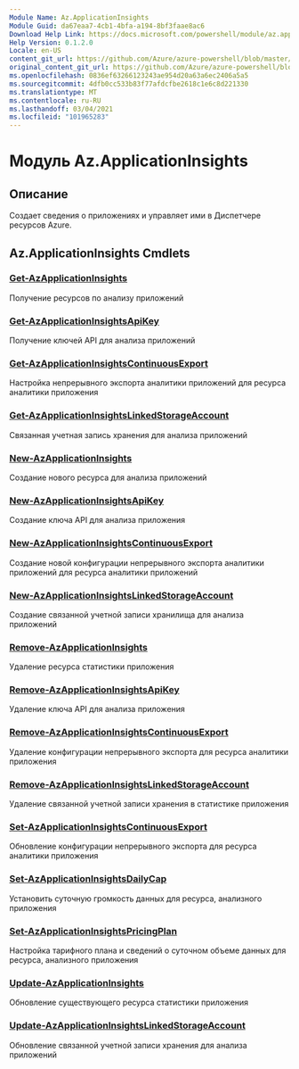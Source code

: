 ```yaml
---
Module Name: Az.ApplicationInsights
Module Guid: da67eaa7-4cb1-4bfa-a194-8bf3faae8ac6
Download Help Link: https://docs.microsoft.com/powershell/module/az.applicationinsights
Help Version: 0.1.2.0
Locale: en-US
content_git_url: https://github.com/Azure/azure-powershell/blob/master/src/ApplicationInsights/ApplicationInsights/help/Az.ApplicationInsights.md
original_content_git_url: https://github.com/Azure/azure-powershell/blob/master/src/ApplicationInsights/ApplicationInsights/help/Az.ApplicationInsights.md
ms.openlocfilehash: 0836ef63266123243ae954d20a63a6ec2406a5a5
ms.sourcegitcommit: 4dfb0cc533b83f77afdcfbe2618c1e6c8d221330
ms.translationtype: MT
ms.contentlocale: ru-RU
ms.lasthandoff: 03/04/2021
ms.locfileid: "101965283"
---
```

# Модуль Az.ApplicationInsights
## Описание
Создает сведения о приложениях и управляет ими в Диспетчере ресурсов Azure.

## Az.ApplicationInsights Cmdlets
### [Get-AzApplicationInsights](Get-AzApplicationInsights.md)
Получение ресурсов по анализу приложений

### [Get-AzApplicationInsightsApiKey](Get-AzApplicationInsightsApiKey.md)
Получение ключей API для анализа приложений

### [Get-AzApplicationInsightsContinuousExport](Get-AzApplicationInsightsContinuousExport.md)
Настройка непрерывного экспорта аналитики приложений для ресурса аналитики приложения

### [Get-AzApplicationInsightsLinkedStorageAccount](Get-AzApplicationInsightsLinkedStorageAccount.md)
Связанная учетная запись хранения для анализа приложений

### [New-AzApplicationInsights](New-AzApplicationInsights.md)
Создание нового ресурса для анализа приложений

### [New-AzApplicationInsightsApiKey](New-AzApplicationInsightsApiKey.md)
Создание ключа API для анализа приложения

### [New-AzApplicationInsightsContinuousExport](New-AzApplicationInsightsContinuousExport.md)
Создание новой конфигурации непрерывного экспорта аналитики приложений для ресурса аналитики приложений

### [New-AzApplicationInsightsLinkedStorageAccount](New-AzApplicationInsightsLinkedStorageAccount.md)
Создание связанной учетной записи хранилища для анализа приложений

### [Remove-AzApplicationInsights](Remove-AzApplicationInsights.md)
Удаление ресурса статистики приложения

### [Remove-AzApplicationInsightsApiKey](Remove-AzApplicationInsightsApiKey.md)
Удаление ключа API для анализа приложения

### [Remove-AzApplicationInsightsContinuousExport](Remove-AzApplicationInsightsContinuousExport.md)
Удаление конфигурации непрерывного экспорта для ресурса аналитики приложения

### [Remove-AzApplicationInsightsLinkedStorageAccount](Remove-AzApplicationInsightsLinkedStorageAccount.md)
Удаление связанной учетной записи хранения в статистике приложения

### [Set-AzApplicationInsightsContinuousExport](Set-AzApplicationInsightsContinuousExport.md)
Обновление конфигурации непрерывного экспорта для ресурса аналитики приложения

### [Set-AzApplicationInsightsDailyCap](Set-AzApplicationInsightsDailyCap.md)
Установить суточную громкость данных для ресурса, анализного приложения

### [Set-AzApplicationInsightsPricingPlan](Set-AzApplicationInsightsPricingPlan.md)
Настройка тарифного плана и сведений о суточном объеме данных для ресурса, анализного приложения

### [Update-AzApplicationInsights](Update-AzApplicationInsights.md)
Обновление существующего ресурса статистики приложения

### [Update-AzApplicationInsightsLinkedStorageAccount](Update-AzApplicationInsightsLinkedStorageAccount.md)
Обновление связанной учетной записи хранения для анализа приложений

